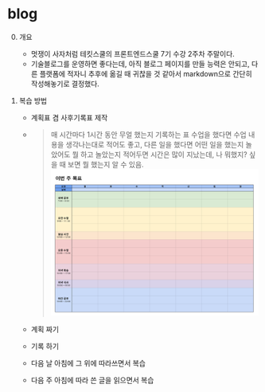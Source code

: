 # blog
0. 개요
    * 멋쟁이 사자처럼 테킷스쿨의 프론트엔드스쿨 7기 수강 2주차 주말이다.
    * 기술블로그를 운영하면 좋다는데, 아직 블로그 페이지를 만들 능력은 안되고, 다른 플랫폼에 적자니 추후에 옮길 때 귀찮을 것 같아서 markdown으로 간단히 작성해놓기로 결정했다. 

1. 복습 방법
    * 계획표 겸 사후기록표 제작
    * > 매 시간마다 1시간 동안 무얼 했는지 기록하는 표
     수업을 했다면 수업 내용을 생각나는대로 적어도 좋고, 다른 일을 했다면 어떤 일을 했는지 놀았어도 뭘 하고 놀았는지 적어두면 시간은 많이 지났는데, 나 뭐했지? 싶을 때 보면 뭘 했는지 알 수 있음. 
        ![planner-img](images\planner.png)

    * 계획 짜기
    * 기록 하기
    * 다음 날 아침에 그 위에 따라쓰면서 복습
    * 다음 주 아침에 따라 쓴 글을 읽으면서 복습
            